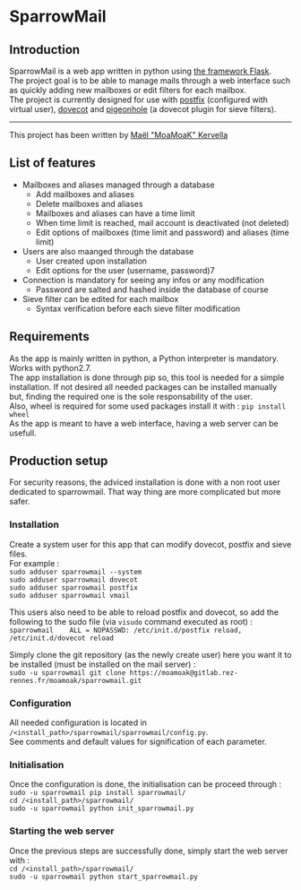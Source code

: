 # SparrowMail

## Introduction

SparrowMail is a web app written in python using [the framework Flask](http://flask.pocoo.org).  
The project goal is to be able to manage mails through a web interface such as quickly adding new mailboxes or edit filters for each mailbox.  
The project is currently designed for use with [postfix](http://www.postfix.org/) (configured with virtual user), [dovecot](https://dovecot.org/) and [pigeonhole](https://pigeonhole.dovecot.org/) (a dovecot plugin for sieve filters).

---

This project has been written by [Maël "MoaMoaK" Kervella](https://www.maelkervella.eu)

## List of features

  * Mailboxes and aliases managed through a database
    * Add mailboxes and aliases
    * Delete mailboxes and aliases
    * Mailboxes and aliases can have a time limit
    * When time limit is reached, mail account is deactivated (not deleted)
    * Edit options of mailboxes (time limit and password) and aliases (time limit)
  * Users are also maanged through the database
    * User created upon installation
    * Edit options for the user (username, password)7
  * Connection is mandatory for seeing any infos or any modification
    * Password are salted and hashed inside the database of course
  * Sieve filter can be edited for each mailbox
    * Syntax verification before each sieve filter modification

## Requirements

As the app is mainly written in python, a Python interpreter is mandatory. Works with python2.7.  
The app installation is done through pip so, this tool is needed for a simple installation. If not desired all needed packages can be installed manually but, finding the required one is the sole responsability of the user.  
Also, wheel is required for some used packages install it with : `pip install wheel`  
As the app is meant to have a web interface, having a web server can be usefull.

## Production setup

For security reasons, the adviced installation is done with a non root user dedicated to sparrowmail. That way thing are more complicated but more safer.

### Installation

Create a system user for this app that can modify dovecot, postfix and sieve files.  
For example :  
`sudo adduser sparrowmail --system`  
`sudo adduser sparrowmail dovecot`  
`sudo adduser sparrowmail postfix`  
`sudo adduser sparrowmail vmail`  

This users also need to be able to reload postfix and dovecot, so add the following to the sudo file (via `visudo` command executed as root) :  
`sparrowmail    ALL = NOPASSWD: /etc/init.d/postfix reload, /etc/init.d/dovecot reload`  

Simply clone the git repository (as the newly create user) here you want it to be installed (must be installed on the mail server) :  
`sudo -u sparrowmail git clone https://moamoak@gitlab.rez-rennes.fr/moamoak/sparrowmail.git`  

### Configuration

All needed configuration is located in `/<install_path>/sparrowmail/sparrowmail/config.py`.  
See comments and default values for signification of each parameter.

### Initialisation

Once the configuration is done, the initialisation can be proceed through :  
`sudo -u sparrowmail pip install sparrowmail/`  
`cd /<install_path>/sparrowmail/`  
`sudo -u sparrowmail python init_sparrowmail.py`

### Starting the web server

Once the previous steps are successfully done, simply start the web server with :  
`cd /<install_path>/sparrowmail/`  
`sudo -u sparrowmail python start_sparrowmail.py`

